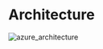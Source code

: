 # Architecture
![azure_architecture](https://github.com/user-attachments/assets/43776f34-de29-498c-ab5a-5b0cdb6f202c)
